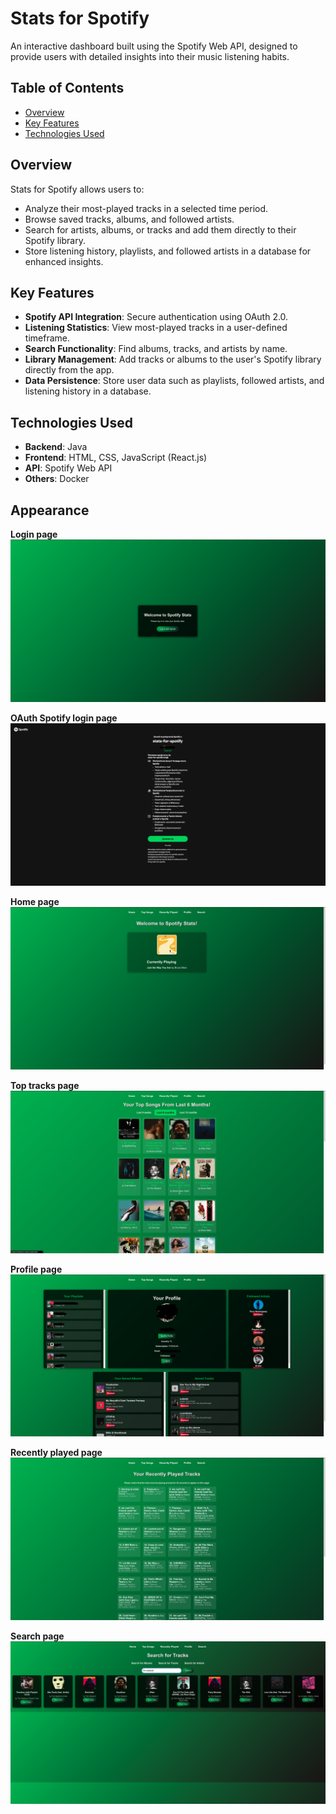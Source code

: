 # Stats for Spotify

An interactive dashboard built using the Spotify Web API, designed to provide users with detailed insights into their music listening habits.

## Table of Contents
- [Overview](#overview)
- [Key Features](#key-features)
- [Technologies Used](#technologies-used)

## Overview

Stats for Spotify allows users to:
- Analyze their most-played tracks in a selected time period.
- Browse saved tracks, albums, and followed artists.
- Search for artists, albums, or tracks and add them directly to their Spotify library.
- Store listening history, playlists, and followed artists in a database for enhanced insights.

## Key Features
- **Spotify API Integration**: Secure authentication using OAuth 2.0.
- **Listening Statistics**: View most-played tracks in a user-defined timeframe.
- **Search Functionality**: Find albums, tracks, and artists by name.
- **Library Management**: Add tracks or albums to the user's Spotify library directly from the app.
- **Data Persistence**: Store user data such as playlists, followed artists, and listening history in a database.

## Technologies Used
- **Backend**: Java
- **Frontend**: HTML, CSS, JavaScript (React.js)
- **API**: Spotify Web API
- **Others**: Docker

## Appearance

**Login page**
![login-page](./docs/appearance/login_page.png)

**OAuth Spotify login page**
![oauth-login](./docs/appearance/OAuth_login.png)

**Home page**
![home-page](./docs/appearance/home_page.png)

**Top tracks page**
![top-tracks](./docs/appearance/top_tracks.png)

**Profile page**
![profile-page](./docs/appearance/profile_page.png)

**Recently played page**
![recently-played](./docs/appearance/recently_played.png)

**Search page**
![search-page](./docs/appearance/search_page.png)








